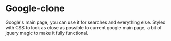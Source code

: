 # Google-clone
Google's main page, you can use it for searches and everything else. Styled with CSS to look as close as possible to current google main page, a bit of jquery magic to make it fully functional.
